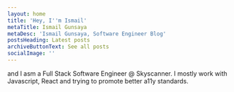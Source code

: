 ```yaml
---
layout: home
title: 'Hey, I''m Ismail'
metaTitle: Ismail Gunsaya
metaDesc: 'Ismail Gunsaya, Software Engineer Blog'
postsHeading: Latest posts
archiveButtonText: See all posts
socialImage: ''
---
```

and I asm a Full Stack Software Engineer @ Skyscanner. I mostly work with Javascript, React and trying to promote better a11y standards.
